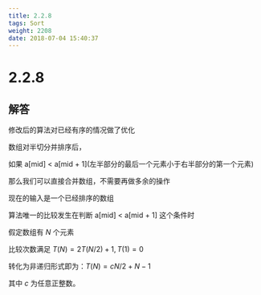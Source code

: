 ```yaml
---
title: 2.2.8
tags: Sort
weight: 2208
date: 2018-07-04 15:40:37
---
```


# 2.2.8


## 解答

修改后的算法对已经有序的情况做了优化

数组对半切分并排序后，

如果 a[mid] < a\[mid + 1](左半部分的最后一个元素小于右半部分的第一个元素)

那么我们可以直接合并数组，不需要再做多余的操作

现在的输入是一个已经排序的数组

算法唯一的比较发生在判断 a[mid] < a[mid + 1] 这个条件时

假定数组有 $N$ 个元素

比较次数满足 $T(N) = 2  T(N / 2) + 1, T(1) = 0$

转化为非递归形式即为：$T(N) = cN / 2 + N - 1$

其中 $c$ 为任意正整数。
